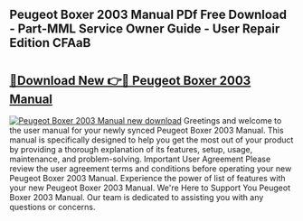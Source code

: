 ## Peugeot Boxer 2003 Manual PDf Free Download - Part-MML Service Owner Guide - User Repair Edition CFAaB

# <h2><a href="http://cf12.oget.top/?id=Peugeot+Boxer+2003+Manual">🔗Download New 👉🔴 Peugeot Boxer 2003 Manual</a></h2>

[![Peugeot Boxer 2003 Manual new download](https://i.imgur.com/5g1atiW.png)](http://cf12.oget.top/?id=Peugeot+Boxer+2003+Manual)
Greetings and welcome to the user manual for your newly synced Peugeot Boxer 2003 Manual. This manual is specifically designed to help you get the most out of your product by providing a thorough explanation of its features, setup, usage, maintenance, and problem-solving. Important User Agreement Please review the user agreement terms and conditions before operating your new Peugeot Boxer 2003 Manual. Experience the power of list of features with your new Peugeot Boxer 2003 Manual. We're Here to Support You Peugeot Boxer 2003 Manual. Our team is dedicated to assisting you with any questions or concerns.
